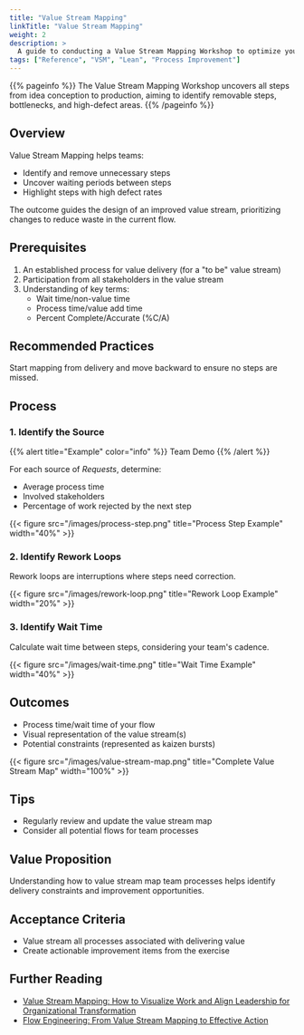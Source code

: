 ```yaml
---
title: "Value Stream Mapping"
linkTitle: "Value Stream Mapping"
weight: 2
description: >
  A guide to conducting a Value Stream Mapping Workshop to optimize your development process.
tags: ["Reference", "VSM", "Lean", "Process Improvement"]
---
```


{{% pageinfo %}}
The Value Stream Mapping Workshop uncovers all steps from idea conception to production, aiming to identify removable steps, bottlenecks, and high-defect areas.
{{% /pageinfo %}}

## Overview

Value Stream Mapping helps teams:

- Identify and remove unnecessary steps
- Uncover waiting periods between steps
- Highlight steps with high defect rates

The outcome guides the design of an improved value stream, prioritizing changes to reduce waste in the current flow.

## Prerequisites

1. An established process for value delivery (for a "to be" value stream)
2. Participation from all stakeholders in the value stream
3. Understanding of key terms:
   - Wait time/non-value time
   - Process time/value add time
   - Percent Complete/Accurate (%C/A)

## Recommended Practices

Start mapping from delivery and move backward to ensure no steps are missed.

## Process

### 1. Identify the Source

{{% alert title="Example" color="info" %}}
Team Demo
{{% /alert %}}

For each source of _Requests_, determine:

- Average process time
- Involved stakeholders
- Percentage of work rejected by the next step

{{< figure src="/images/process-step.png" title="Process Step Example" width="40%" >}}

### 2. Identify Rework Loops

Rework loops are interruptions where steps need correction.

{{< figure src="/images/rework-loop.png" title="Rework Loop Example" width="20%" >}}

### 3. Identify Wait Time

Calculate wait time between steps, considering your team's cadence.

{{< figure src="/images/wait-time.png" title="Wait Time Example" width="40%" >}}

## Outcomes

- Process time/wait time of your flow
- Visual representation of the value stream(s)
- Potential constraints (represented as kaizen bursts)

{{< figure src="/images/value-stream-map.png" title="Complete Value Stream Map" width="100%" >}}

## Tips

- Regularly review and update the value stream map
- Consider all potential flows for team processes

## Value Proposition

Understanding how to value stream map team processes helps identify delivery constraints and improvement opportunities.

## Acceptance Criteria

- Value stream all processes associated with delivering value
- Create actionable improvement items from the exercise

## Further Reading

- [Value Stream Mapping: How to Visualize Work and Align Leadership for Organizational Transformation](https://learning.oreilly.com/library/view/value-stream-mapping/9780071828918/)
- [Flow Engineering: From Value Stream Mapping to Effective Action](https://itrevolution.com/product/flow-engineering/)
